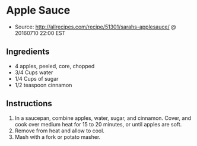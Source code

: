 # Apple Sauce

 * Source: http://allrecipes.com/recipe/51301/sarahs-applesauce/ @ 20160710 22:00 EST

## Ingredients
 * 4 apples, peeled, core, chopped
 * 3/4 Cups water
 * 1/4 Cups of sugar
 * 1/2 teaspoon cinnamon

## Instructions
 1. In a saucepan, combine apples, water, sugar, and cinnamon. Cover, and cook over medium heat for 15 to 20 minutes, or until apples are soft.
 2. Remove from heat and allow to cool.
 3. Mash with a fork or potato masher.
